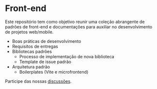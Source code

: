 # Front-end

Este repositório tem como objetivo reunir uma coleção abrangente de padrões de front-end e documentações para auxiliar no desenvolvimento de projetos web/mobile.

- Boas práticas de desenvolvimento
- Requisitos de entregas
- Bibliotecas padrões
  - Processo de implementação de nova biblioteca
  - Template de issue padrão
- Arquitetura padrão
  - Boilerplates (Vite e microfrontend)

Participe das nossas [discussões](https://github.com/eduzz/front-end/discussions).
